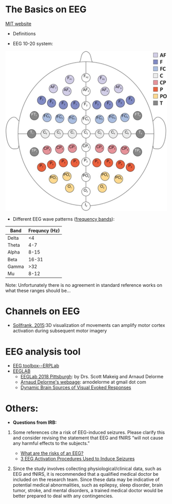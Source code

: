 # The Basics on EEG

[MIT website](http://www.mit.edu/~gari/algos.html)
- Definitions

- EEG 10-20 system:

![EEG 10-20 system](pictures/EEG_10-20.png "EEG_10-20") 


- Different EEG wave patterns ([frequency bands](https://en.wikipedia.org/wiki/Electroencephalography)):


Band | Frequncy (Hz) |
--- | --- | 
Delta | <4 | 
Theta | 4-7  | 
Alpha | 8-15  | 
Beta | 16-31 | 
Gamma | >32 | 
Mu | 8-12 | 

Note: Unfortunately there is no agreement in standard reference works on what these ranges should be...

# Channels on EEG
- [Sollfrank, 2015](https://www.ncbi.nlm.nih.gov/pubmed/?term=3D+visualization+of+movements+can+amplify+motor+cortex+activation+during+subsequent+motor+imagery):3D visualization of movements can amplify motor cortex activation during subsequent motor imagery

# EEG analysis tool
* [EEG toolbox--ERPLab](https://github.com/lucklab/erplab)
* [EEGLAB](https://sccn.ucsd.edu/eeglab/index.php)
  - [EEGLab 2018 Pittsburgh](https://sccn.ucsd.edu/wiki/EEGLAB_2018_Pittsburgh): by Drs. Scott Makeig and Arnaud Delorme
  - [Arnaud Delorme's webpage](http://arnauddelorme.com/): arnodelorme at gmail dot com
  - [Dynamic Brain Sources of Visual Evoked Responses](https://sccn.ucsd.edu/science2002.html)

# Others:
- **Questions from IRB:** 
1. Some references cite a risk of EEG-induced seizures.  Please clarify this and consider revising the statement that EEG and fNIRS “will not cause any harmful effects to the subjects.”
   - [What are the risks of an EEG?](https://www.hopkinsmedicine.org/healthlibrary/test_procedures/neurological/electroencephalogram_eeg_92,P07655)
   - [3 EEG Activation Procedures Used to Induce Seizures](http://www.rscdiagnosticservices.com/blog/three-eeg-activation-procedures-used-to-induce-seizures-in-eegs)
   
2. Since the study involves collecting physiological/clinical data, such as EEG and fNIRS, it is recommended that a qualified medical doctor be included on the research team. Since these data may be indicative of potential medical abnormalities, such as epilepsy, sleep disorder, brain tumor, stroke, and mental disorders, a trained medical doctor would be better prepared to deal with any contingencies.
 